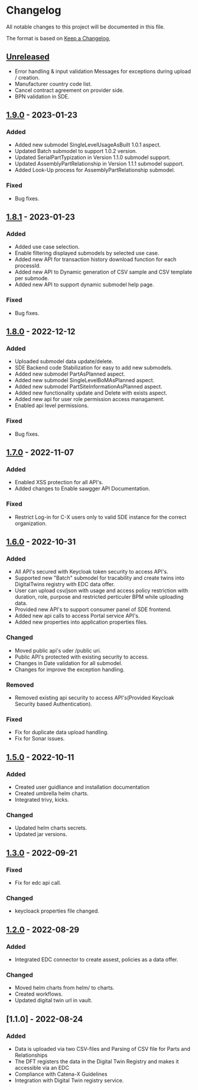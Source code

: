 # Changelog
All notable changes to this project will be documented in this file.

The format is based on [Keep a Changelog](https://keepachangelog.com/en/1.0.0/),

## [Unreleased]
- Error handling & input validation Messages for exceptions during upload / creation.
- Manufacturer country code list.
- Cancel contract agreement on provider side.
- BPN validation in SDE.

## [1.9.0] - 2023-01-23
### Added
- Added new submodel SingleLevelUsageAsBuilt 1.0.1 aspect.
- Updated Batch submodel to support 1.0.2 version.
- Updated SerialPartTypization in Version 1.1.0 submodel support.
- Updated AssemblyPartRelationship in Version 1.1.1 submodel support.
- Added Look-Up process for AssemblyPartRelationship submodel.

### Fixed
- Bug fixes.

## [1.8.1] - 2023-01-23
### Added
- Added use case selection.
- Enable filtering displayed submodels by selected use case.
- Added new API for transaction history download function for each processId.
- Added new API to Dynamic generation of CSV sample and CSV template per submode.
- Added new API to support dynamic submodel help page.

### Fixed
- Bug fixes.

## [1.8.0] - 2022-12-12
### Added
- Uploaded submodel data update/delete.
- SDE Backend code Stabilization for easy to add new submodels. 
- Added new submodel PartAsPlanned aspect.
- Added new submodel SingleLevelBoMAsPlanned aspect.
- Added new submodel PartSiteInformationAsPlanned aspect.
- Added new functionality update and Delete with exists aspect. 
- Added new api for user role permission access managament.
- Enabled api level permissions.

### Fixed
- Bug fixes.

## [1.7.0] - 2022-11-07
### Added
- Enabled XSS protection for all API's.
- Added changes to Enable sawgger API Documentation.

### Fixed
- Restrict Log-in for C-X users only to valid SDE instance for the correct organization.

## [1.6.0] - 2022-10-31
### Added
- All API's secured with Keycloak token security to access API's.
- Supported new "Batch" submodel for tracability and create twins into DigitalTwins registry with EDC data offer.
- User can upload csv/json with usage and access policy restriction with duration, role, purpose and restricted perticuler BPM	while uploading data.
- Provided new API's to support consumer panel of SDE frontend.
- Added new api calls to access Portal service API's.
- Added new properties into application properties files.

### Changed
- Moved public api's uder /public uri.
- Public API's protected with existing security to access.
- Changes in Date validation for all submodel.
- Changes for improve the exception handling.

### Removed
- Removed existing api security to access API's(Provided Keycloak Security based Authentication).

### Fixed
- Fix for duplicate data upload handling. 
- Fix for Sonar issues.

## [1.5.0] - 2022-10-11
### Added
- Created user guidliance and installation documentation 
- Created umbrella helm charts.
- Integrated trivy, kicks. 

### Changed 
- Updated helm charts secrets. 
- Updated jar versions. 

## [1.3.0] - 2022-09-21
### Fixed
- Fix for edc api call.

### Changed 
- keycloack properties file changed.

## [1.2.0] - 2022-08-29
### Added
- Integrated EDC connector to create assest, policies as a data offer.

### Changed 
- Moved helm charts from helm/ to charts.
- Created workflows. 
- Updated digital twin url in vault. 

## [1.1.0] - 2022-08-24
### Added
- Data is uploaded via two CSV-files and Parsing of CSV file for Parts and Relationships
- The DFT registers the data in the Digital Twin Registry and makes it accessible via an EDC
- Compliance with Catena-X Guidelines
- Integration with Digital Twin registry service.


[Unreleased]: https://github.com/catenax-ng/tx-dft-backend/compare/dft-backend-1.9.0...main
[1.9.0]: https://github.com/catenax-ng/tx-dft-backend/compare/dft-backend-1.9.0...dft-backend-1.8.1
[1.8.1]: https://github.com/catenax-ng/tx-dft-backend/compare/dft-backend-1.8.0...dft-backend-1.8.1
[1.8.0]: https://github.com/catenax-ng/tx-dft-backend/compare/dft-backend-1.7.0...dft-backend-1.8.0
[1.7.0]: https://github.com/catenax-ng/product-dft-backend/compare/dft-backend-1.6.0...dft-backend-1.7.0
[1.6.0]: https://github.com/catenax-ng/product-dft-backend/compare/dft-backend-1.5.0...dft-backend-1.6.0
[1.5.0]: https://github.com/catenax-ng/product-dft-backend/compare/dftbackend-1.3.0...dft-backend-1.5.0
[1.3.0]: https://github.com/catenax-ng/product-dft-backend/compare/dftbackend-1.2.0...dftbackend-1.3.0
[1.2.0]: https://github.com/catenax-ng/product-dft-backend/compare/dftbackend-1.1.0...dftbackend-1.2.0
